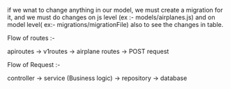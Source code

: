if we wnat to change anything in our model, we must create a migration for it, and we must do changes on js level (ex :- models/airplanes.js) and on model level( ex:- migrations/migrationFile) also to see the changes in table.   

Flow of routes :-

  apiroutes -> v1routes -> airplane routes -> POST request

Flow of Request :-

  controller -> service (Business logic) -> repository -> database
